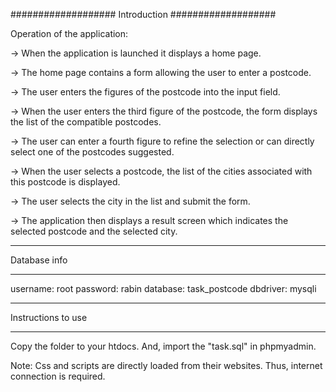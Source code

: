 ###################
Introduction
###################

Operation of the application:

-> When the application is launched it displays a home page.

-> The home page contains a form allowing the user to enter a postcode.

-> The user enters the figures of the postcode into the input field.

-> When the user enters the third figure of the postcode, the form displays the list of the compatible postcodes.

-> The user can enter a fourth figure to refine the selection or can directly select one of the postcodes suggested.

-> When the user selects a postcode, the list of the cities associated with this postcode is displayed.

-> The user selects the city in the list and submit the form.

-> The application then displays a result screen which indicates the selected postcode and the selected city.

*******************
Database info
*******************

username: root
password: rabin
database: task_postcode
dbdriver: mysqli

**************************
Instructions to use
**************************

Copy the folder to your htdocs. And, import the "task.sql" in phpmyadmin.


Note: Css and scripts are directly loaded from their websites. Thus, internet connection is required.
